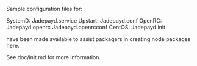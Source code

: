 Sample configuration files for:

SystemD: Jadepayd.service
Upstart: Jadepayd.conf
OpenRC:  Jadepayd.openrc
         Jadepayd.openrcconf
CentOS:  Jadepayd.init

have been made available to assist packagers in creating node packages here.

See doc/init.md for more information.
